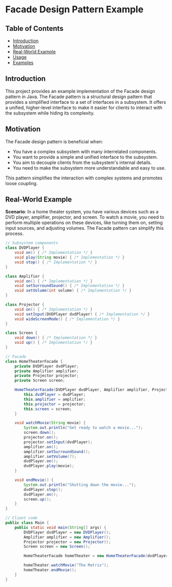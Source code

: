 # Facade Design Pattern Example

## Table of Contents
- [Introduction](#introduction)
- [Motivation](#motivation)
- [Real-World Example](#real-world-example)
- [Usage](#usage)
- [Examples](#examples)

## Introduction

This project provides an example implementation of the Facade design pattern in Java. The Facade pattern is a structural design pattern that provides a simplified interface to a set of interfaces in a subsystem. It offers a unified, higher-level interface to make it easier for clients to interact with the subsystem while hiding its complexity.

## Motivation

The Facade design pattern is beneficial when:

- You have a complex subsystem with many interrelated components.
- You want to provide a simple and unified interface to the subsystem.
- You aim to decouple clients from the subsystem's internal details.
- You need to make the subsystem more understandable and easy to use.

This pattern simplifies the interaction with complex systems and promotes loose coupling.

## Real-World Example

**Scenario**: In a home theater system, you have various devices such as a DVD player, amplifier, projector, and screen. To watch a movie, you need to perform multiple operations on these devices, like turning them on, setting input sources, and adjusting volumes. The Facade pattern can simplify this process.

```java
// Subsystem components
class DVDPlayer {
    void on() { /* Implementation */ }
    void play(String movie) { /* Implementation */ }
    void stop() { /* Implementation */ }
}

class Amplifier {
    void on() { /* Implementation */ }
    void setSurroundSound() { /* Implementation */ }
    void setVolume(int volume) { /* Implementation */ }
}

class Projector {
    void on() { /* Implementation */ }
    void setInput(DVDPlayer dvdPlayer) { /* Implementation */ }
    void wideScreenMode() { /* Implementation */ }
}

class Screen {
    void down() { /* Implementation */ }
    void up() { /* Implementation */ }
}

// Facade
class HomeTheaterFacade {
    private DVDPlayer dvdPlayer;
    private Amplifier amplifier;
    private Projector projector;
    private Screen screen;

    HomeTheaterFacade(DVDPlayer dvdPlayer, Amplifier amplifier, Projector projector, Screen screen) {
        this.dvdPlayer = dvdPlayer;
        this.amplifier = amplifier;
        this.projector = projector;
        this.screen = screen;
    }

    void watchMovie(String movie) {
        System.out.println("Get ready to watch a movie...");
        screen.down();
        projector.on();
        projector.setInput(dvdPlayer);
        amplifier.on();
        amplifier.setSurroundSound();
        amplifier.setVolume(7);
        dvdPlayer.on();
        dvdPlayer.play(movie);
    }

    void endMovie() {
        System.out.println("Shutting down the movie...");
        dvdPlayer.stop();
        dvdPlayer.on();
        screen.up();
    }
}

// Client code
public class Main {
    public static void main(String[] args) {
        DVDPlayer dvdPlayer = new DVDPlayer();
        Amplifier amplifier = new Amplifier();
        Projector projector = new Projector();
        Screen screen = new Screen();

        HomeTheaterFacade homeTheater = new HomeTheaterFacade(dvdPlayer, amplifier, projector, screen);

        homeTheater.watchMovie("The Matrix");
        homeTheater.endMovie();
    }
}
```